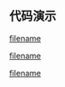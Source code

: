 <h2>代码演示</h2>

<div class="container-demo-main">

<div class="container-demo-left">

[filename](../../src/lazyload.html ':include :type=code  :fragment=htmldemo')

[filename](../../src/lazyload.html ':include :type=code  :fragment=jsdemo javascript')

</div>

<div class="container-demo-right">

[filename](../../src/lazyload.html ':include width=375 height=667')

</div>
